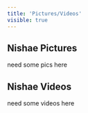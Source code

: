 ```yaml
---
title: 'Pictures/Videos'
visible: true
---
```

<section>
    <div class="container">
        <h2>Nishae Pictures</h2>
        need some pics here
    </div>
    <div class="container">
        <h2>Nishae Videos</h2>
        need some videos here
    </div>
</section>
